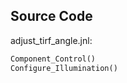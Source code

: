 <!-- content below automatically generated by doc_jnl.py -->
Source Code
-----------
adjust_tirf_angle.jnl:
```python
Component_Control()
Configure_Illumination()
```
